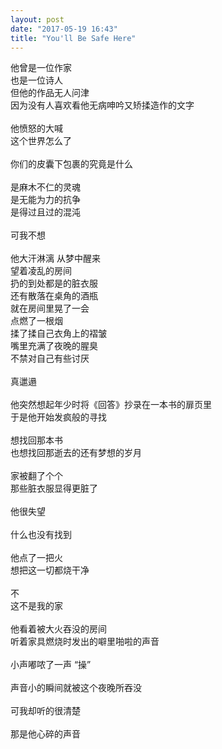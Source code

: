 ```yaml
---
layout: post
date: "2017-05-19 16:43"
title: "You'll Be Safe Here"
---
```



他曾是一位作家  
也是一位诗人  
但他的作品无人问津  
因为没有人喜欢看他无病呻吟又矫揉造作的文字  
<br>
他愤怒的大喊  
这个世界怎么了  
<br>
你们的皮囊下包裹的究竟是什么  
<br>
是麻木不仁的灵魂  
是无能为力的抗争  
是得过且过的混沌  
<br>
可我不想  
<br>
他大汗淋漓 从梦中醒来  
望着凌乱的房间  
扔的到处都是的脏衣服  
还有散落在桌角的酒瓶  
就在房间里晃了一会  
点燃了一根烟  
揉了揉自己衣角上的褶皱  
嘴里充满了夜晚的腥臭  
不禁对自己有些讨厌  
<br>
真邋遢  
<br>
他突然想起年少时将《回答》抄录在一本书的扉页里  
于是他开始发疯般的寻找  
<br>
想找回那本书  
也想找回那逝去的还有梦想的岁月  
<br>
家被翻了个个  
那些脏衣服显得更脏了  
<br>
他很失望  
<br>
什么也没有找到  
<br>
他点了一把火  
想把这一切都烧干净  
<br>
不  
这不是我的家  
<br>
他看着被大火吞没的房间  
听着家具燃烧时发出的噼里啪啦的声音  
<br>
小声嘟哝了一声 “操”  
<br>
声音小的瞬间就被这个夜晚所吞没  
<br>
可我却听的很清楚  
<br>
那是他心碎的声音  
